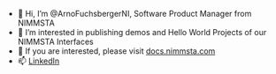 - 👋 Hi, I’m @ArnoFuchsbergerNI, Software Product Manager from NIMMSTA
- 👀 I’m interested in publishing demos and Hello World Projects of our NIMMSTA Interfaces
- 👀 If you are interested, please visit [docs.nimmsta.com](https://docs.nimmsta.com/)
- 📫 [LinkedIn](https://www.linkedin.com/in/arno-fuchsberger-a054601b0/?lipi=urn%3Ali%3Apage%3Ad_flagship3_feed%3B90FOQlI4S6ixbygtMUluRg%3D%3D)
